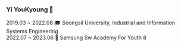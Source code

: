 ###  Yi YouKyoung 👋

2019.03 ~ 2022.08 🎓 Soongsil University, Industrial and Information Systems Engineering
</br>
2022.07 ~ 2023.06 🐣 Samsung Sw Academy For Youth 8

<!--
**yiyouk/yiyouk** is a ✨ _special_ ✨ repository because its `README.md` (this file) appears on your GitHub profile.

Here are some ideas to get you started:

- 🔭 I’m currently working on ...
- 🌱 I’m currently learning ...
- 👯 I’m looking to collaborate on ...
- 🤔 I’m looking for help with ...
- 💬 Ask me about ...
- 📫 How to reach me: ...
- 😄 Pronouns: ...
- ⚡ Fun fact: ...
-->
